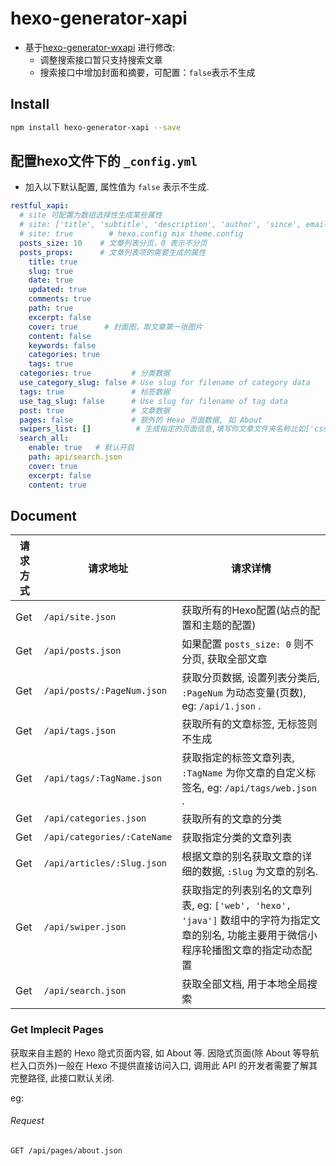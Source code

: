 # hexo-generator-xapi
* 基于[hexo-generator-wxapi](https://www.npmjs.com/package/hexo-generator-wxapi) 进行修改:
  - 调整搜索接口暂只支持搜索文章
  - 搜索接口中增加封面和摘要，可配置：```false```表示不生成

## Install

```bash
npm install hexo-generator-xapi --save
```

## 配置hexo文件下的 `_config.yml`

* 加入以下默认配置, 属性值为 `false` 表示不生成.

```yml
restful_xapi:
  # site 可配置为数组选择性生成某些属性
  # site: ['title', 'subtitle', 'description', 'author', 'since', email', 'favicon', 'avatar']
  # site: true        # hexo.config mix theme.config
  posts_size: 10    # 文章列表分页，0 表示不分页
  posts_props:      # 文章列表项的需要生成的属性
    title: true
    slug: true
    date: true
    updated: true
    comments: true
    path: true
    excerpt: false
    cover: true      # 封面图，取文章第一张图片
    content: false
    keywords: false
    categories: true
    tags: true
  categories: true         # 分类数据
  use_category_slug: false # Use slug for filename of category data
  tags: true               # 标签数据
  use_tag_slug: false      # Use slug for filename of tag data
  post: true               # 文章数据
  pages: false             # 额外的 Hexo 页面数据, 如 About
  swipers_list: []          # 生成指定的页面信息,填写你文章文件夹名称比如['css','js']，不加后缀名,主要用于轮播图api
  search_all:
    enable: true   # 默认开启
    path: api/search.json
    cover: true
    excerpt: false
    content: true
```

## Document

请求方式|请求地址|请求详情
-----|-----|-----
Get|`/api/site.json` |获取所有的Hexo配置(站点的配置和主题的配置)
Get|`/api/posts.json` | 如果配置 `posts_size: 0` 则不分页, 获取全部文章
Get|`/api/posts/:PageNum.json` | 获取分页数据, 设置列表分类后, `:PageNum` 为动态变量(页数), eg: `/api/1.json` .
Get|`/api/tags.json` | 获取所有的文章标签, 无标签则不生成
Get|`/api/tags/:TagName.json` | 获取指定的标签文章列表, `:TagName` 为你文章的自定义标签名, eg: `/api/tags/web.json` .
Get|`/api/categories.json` | 获取所有的文章的分类
Get|`/api/categories/:CateName` | 获取指定分类的文章列表
Get|`/api/articles/:Slug.json` | 根据文章的别名获取文章的详细的数据, `:Slug` 为文章的别名.
Get|`/api/swiper.json` | 获取指定的列表别名的文章列表, eg: `['web', 'hexo', 'java']` 数组中的字符为指定文章的别名, 功能主要用于微信小程序轮播图文章的指定动态配置
Get|`/api/search.json` | 获取全部文档, 用于本地全局搜索

### Get Implecit Pages

获取来自主题的 Hexo 隐式页面内容, 如 About 等. 因隐式页面(除 About 等导航栏入口页外)一般在 Hexo 不提供直接访问入口, 调用此 API 的开发者需要了解其完整路径, 此接口默认关闭.

eg: 

###### Request

```
GET /api/pages/about.json
```
